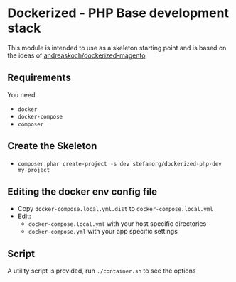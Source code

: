 Dockerized - PHP Base development stack
===

This module is intended to use as a skeleton starting point and is based on the ideas of
[andreaskoch/dockerized-magento](https://github.com/andreaskoch/dockerized-magento)


Requirements
---
You need
* `docker`
* `docker-compose`
* `composer`

Create the Skeleton
---

* `composer.phar create-project -s dev stefanorg/dockerized-php-dev my-project`

Editing the docker env config file
---

- Copy `docker-compose.local.yml.dist` to `docker-compose.local.yml`
- Edit:
  - `docker-compose.local.yml` with your host specific directories
  - `docker-compose.yml` with your app specific settings

Script
---

A utility script is provided, run `./container.sh` to see the options
